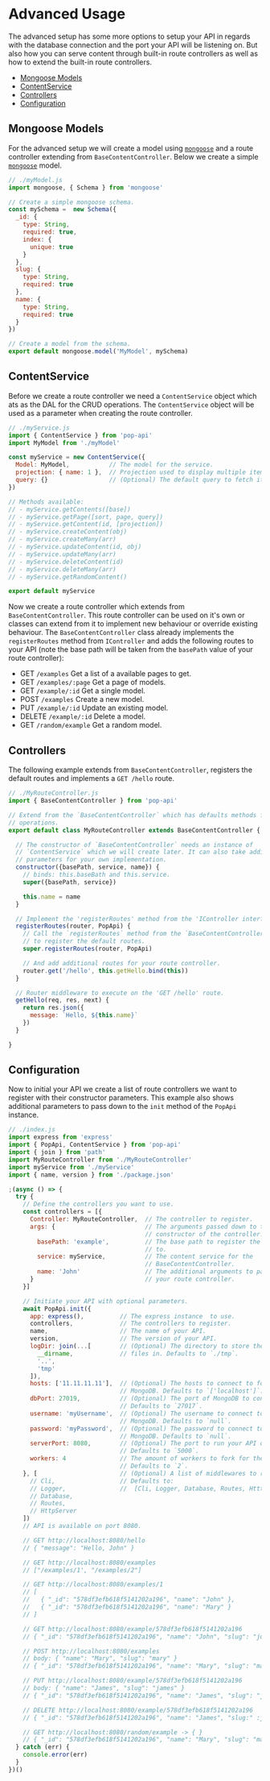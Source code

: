 # Advanced Usage

The advanced setup has some more options to setup your API in regards with
the database connection and the port your API will be listening on. But also
how you can serve content through built-in route controllers as well as how to
extend the built-in route controllers.

 - [Mongoose Models](#mongoose-models)
 - [ContentService](#contentservice)
 - [Controllers](#controllers)
 - [Configuration](#configuration)

## Mongoose Models

For the advanced setup we will create a model using
[`mongoose`](https://github.com/Automattic/mongoose) and a route controller
extending from `BaseContentController`. Below we create a simple
[`mongoose`](https://github.com/Atomattic/mongoose) model.

```js
// ./myModel.js
import mongoose, { Schema } from 'mongoose'

// Create a simple mongoose schema.
const mySchema =  new Schema({
  _id: {
    type: String,
    required: true,
    index: {
      unique: true
    }
  },
  slug: {
    type: String,
    required: true
  },
  name: {
    type: String,
    required: true
  }
})

// Create a model from the schema.
export default mongoose.model('MyModel', mySchema)
```

## ContentService

Before we create a route controller we need a `ContentService` object which
ats as the DAL for the CRUD operations. The `ContentService` object will be
used as a parameter when creating the route controller.

```js
// ./myService.js
import { ContentService } from 'pop-api'
import MyModel from './myModel'

const myService = new ContentService({
  Model: MyModel,           // The model for the service.
  projection: { name: 1 },  // Projection used to display multiple items.
  query: {}                 // (Optional) The default query to fetch items.
})

// Methods available:
// - myService.getContents([base])
// - myService.getPage([sort, page, query])
// - myService.getContent(id, [projection])
// - myService.createContent(obj)
// - myService.createMany(arr)
// - myService.updateContent(id, obj)
// - myService.updateMany(arr)
// - myService.deleteContent(id)
// - myService.deleteMany(arr)
// - myService.getRandomContent()

export default myService
```

Now we create a route controller which extends from `BaseContentController`.
This route controller can be used on it's own or classes can extend from it to
implement new behaviour or override existing behaviour. The
`BaseContentController` class already implements the `registerRoutes` method
from `IController` and adds the following routes to your API (note the base
path will be taken from the `basePath` value of your route controller):
 - GET    `/examples`        Get a list of a available pages to get.
 - GET    `/examples/:page`  Get a page of models.
 - GET    `/example/:id`     Get a single model.
 - POST   `/examples`        Create a new model.
 - PUT    `/example/:id`     Update an existing model.
 - DELETE `/example/:id`     Delete a model.
 - GET    `/random/example`  Get a random model.

## Controllers

The following example extends from `BaseContentController`, registers the default
routes and implements a `GET /hello` route.

```js
// ./MyRouteController.js
import { BaseContentController } from 'pop-api'

// Extend from the `BaseContentController` which has defaults methods for CRUD
// operations.
export default class MyRouteController extends BaseContentController {

  // The constructor of `BaseContentController` needs an instance of
  // `ContentService` which we will create later. It can also take additional
  // parameters for your own implementation.
  constructor({basePath, service, name}) {
    // binds: this.baseBath and this.service.
    super({basePath, service})

    this.name = name
  }

  // Implement the 'registerRoutes' method from the 'IController interface.
  registerRoutes(router, PopApi) {
    // Call the `registerRoutes` method from the `BaseContentController` class
    // to register the default routes.
    super.registerRoutes(router, PopApi)

    // And add additional routes for your route controller.
    router.get('/hello', this.getHello.bind(this))
  }

  // Router middleware to execute on the 'GET /hello' route.
  getHello(req, res, next) {
    return res.json({
      message: `Hello, ${this.name}`
    })
  }

}
```

## Configuration

Now to initial your API we create a list of route controllers we want to
register with their constructor parameters. This example also shows additional
parameters to pass down to the `init` method of the `PopApi` instance.

```js
// ./index.js
import express from 'express'
import { PopApi, ContentService } from 'pop-api'
import { join } from 'path'
import MyRouteController from './MyRouteController'
import myService from './myService'
import { name, version } from './package.json'

;(async () => {
  try {
    // Define the controllers you want to use.
    const controllers = [{
      Controller: MyRouteController,  // The controller to register.
      args: {                         // The arguments passed down to the
                                      // constructor of the controller.
        basePath: 'example',          // The base path to register the routes
                                      // to.
        service: myService,           // The content service for the
                                      // BaseContentController.
        name: 'John'                  // The additional arguments to pass to
      }                               // your route controller.
    }]

    // Initiate your API with optional parameters.
    await PopApi.init({
      app: express(),          // The express instance  to use.
      controllers,             // The controllers to register.
      name,                    // The name of your API.
      version,                 // The version of your API.
      logDir: join(...[        // (Optional) The directory to store the log
        __dirname,             // files in. Defaults to `./tmp`.
        '..',
        'tmp'
      ]),
      hosts: ['11.11.11.11'],  // (Optional) The hosts to connect to for
                               // MongoDB. Defaults to `['localhost']`.
      dbPort: 27019,           // (Optional) The port of MongoDB to connect to
                               // Defaults to `27017`.
      username: 'myUsername',  // (Optional) The username to connect to.
                               // MongoDB. Defaults to `null`.
      password: 'myPassword',  // (Optional) The password to connect to.
                               // MongoDB. Defaults to `null`.
      serverPort: 8080,        // (Optional) The port to run your API on.
                               // Defaults to `5000`.
      workers: 4               // The amount of workers to fork for the server.
                               // Defaults to `2`.
    }, [                       // (Optional) A list of middlewares to register.
      // Cli,                  // Defaults to:
      // Logger,               //  [Cli, Logger, Database, Routes, HtttpServer]
      // Database,
      // Routes,
      // HttpServer
    ])
    // API is available on port 8080.

    // GET http://localhost:8080/hello
    // { "message": "Hello, John" }

    // GET http://localhost:8080/examples
    // ["/examples/1', "/examples/2"]

    // GET http://localhost:8080/examples/1
    // [
    //   { "_id": "578df3efb618f5141202a196", "name": "John" },
    //   { "_id": "578df3efb618f5141202a196", "name": "Mary" }
    // ]

    // GET http://localhost:8080/example/578df3efb618f5141202a196
    // { "_id": "578df3efb618f5141202a196", "name": "John", "slug": "john" }

    // POST http://localhost:8080/examples
    // body: { "name": "Mary", "slug": "mary" }
    // { "_id": "578df3efb618f5141202a196", "name": "Mary", "slug": "mary" }

    // PUT http://localhost:8080/example/578df3efb618f5141202a196
    // body: { "name": "James", "slug": "james" }
    // { "_id": "578df3efb618f5141202a196", "name": "James", "slug": "james" }

    // DELETE http://localhost:8080/example/578df3efb618f5141202a196
    // { "_id": "578df3efb618f5141202a196", "name": "James", "slug:" :james" }

    // GET http://localhost:8080/random/example -> { }
    // { "_id": "578df3efb618f5141202a196", "name": "Mary", "slug": "mary" }
  } catch (err) {
    console.error(err)
  }
})()
```

